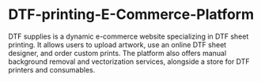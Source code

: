 # DTF-printing-E-Commerce-Platform
DTF supplies is a dynamic e-commerce website specializing in DTF sheet printing. It allows users to upload artwork, use an online DTF sheet designer, and order custom prints. The platform also offers manual background removal and vectorization services, alongside a store for DTF printers and consumables.
